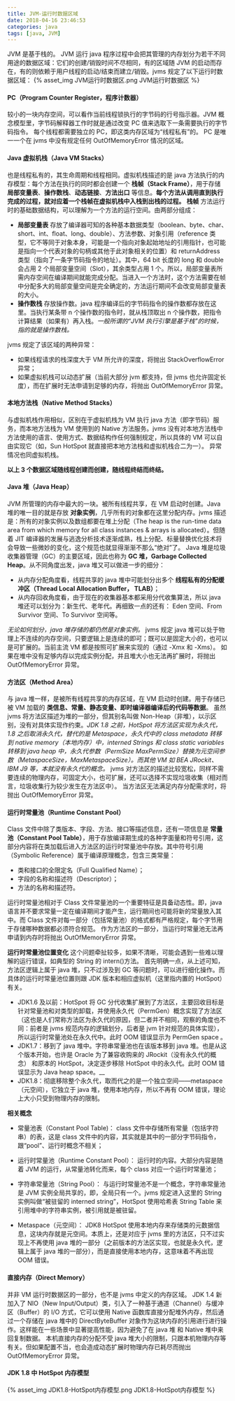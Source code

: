 ```yaml
---
title: JVM-运行时数据区域
date: 2018-04-16 23:46:53
categories: java
tags: [java, JVM]
---
```

JVM 是基于栈的。
JVM 运行 java 程序过程中会把其管理的内存划分为若干不同用途的数据区域：它们的创建/销毁时间不尽相同，有的区域随 JVM 的启动而存在，有的则依赖于用户线程的启动/结束而建立/销毁。jvms 规定了以下运行时数据区域：
{% asset_img JVM运行时数据区.png JVM运行时数据区 %}

#### PC（Program Counter Register，程序计数器）
较小的一块内存空间，可以看作当前线程锁执行的字节码的行号指示器。JVM 概念模型里，字节码解释器工作时就是通过改变 PC 值来选取下一条需要执行的字节码指令。
每个线程都需要独立的 PC，即这类内存区域为“线程私有”的。
PC 是唯一一个在 jvms 中没有规定任何 OutOfMemoryError 情况的区域。

#### Java 虚拟机栈（Java VM Stacks）
也是线程私有的，其生命周期和线程相同。虚拟机栈描述的是 java 方法执行的内存模型：每个方法在执行的同时都会创建一个 **栈帧（Stack Frame）**，用于存储 **局部变量表**、**操作数栈**、**动态链接**、**方法出口** 等信息。**每个方法从调用直到执行完成的过程，就对应着一个栈帧在虚拟机栈中入栈到出栈的过程。**
**栈帧**
方法运行时的基础数据结构，可以理解为一个方法的运行空间。由两部分组成：
* **局部变量表** 存放了编译器可知的各种基本数据类型（boolean、byte、char、short、int、float、long、double）、方法参数、对象引用（reference 类型，它不等同于对象本身，可能是一个指向对象起始地址的引用指针，也可能是指向一个代表对象的句柄或其他于此对象相关的位置）和 returnAddress 类型（指向了一条字节码指令的地址）。其中，64 bit 长度的 long 和 double 会占用 2 个局部变量空间（Slot），其余类型占用 1 个。所以，局部变量表所需内存空间在编译期间就能完成分配。当进入一个方法时，这个方法需要在帧中分配多大的局部变量空间是完全确定的，方法运行期间不会改变局部变量表的大小。
* **操作数栈** 存放操作数。java 程序编译后的字节码指令的操作数都存放在这里。当执行某条带 n 个操作数的指令时，就从栈顶取出 n 个操作数，把指令计算结果（如果有）再入栈。_一般所谓的“JVM 执行引擎是基于栈”的时候，指的就是操作数栈。_

jvms 规定了该区域的两种异常：
* 如果线程请求的栈深度大于 VM 所允许的深度，将抛出 StackOverflowError 异常；
* 如果虚拟机栈可以动态扩展（当前大部分 jvm 都支持，但 jvms 也允许固定长度），而在扩展时无法申请到足够的内存，将抛出 OutOfMemoryError 异常。

#### 本地方法栈（Native Method Stacks）
与虚拟机栈作用相似，区别在于虚拟机栈为 VM 执行 java 方法（即字节码）服务，而本地方法栈为 VM 使用到的 Native 方法服务。jvms 没有对本地方法栈中方法使用的语言、使用方式、数据结构作任何强制规定，所以具体的 VM 可以自由实现它（如，Sun HotSpot 就直接把本地方法栈和虚拟机栈合二为一）。
异常情况也同虚拟机栈。

**以上 3 个数据区域随线程创建而创建，随线程终结而终结。**

#### Java 堆（Java Heap）
JVM 所管理的内存中最大的一块。被所有线程共享，在 VM 启动时创建。Java 堆的唯一目的就是存放 **对象实例**，几乎所有的对象都在这里分配内存。jvms 描述是：所有的对象实例以及数组都要在堆上分配（The heap is the run-time data area from which memory for all class instances & arrays is allocated）。但随着 JIT 编译器的发展与逃逸分析技术逐渐成熟，栈上分配、标量替换优化技术将会导致一些微妙的变化，这个规范也就显得渐渐不那么“绝对”了。
Java 堆是垃圾收集器管理（GC）的主要区域，因此也称为 **GC 堆，Garbage Collected Heap**。从不同角度出发，java 堆又可以做进一步的细分：
* 从内存分配角度看，线程共享的 java 堆中可能划分出多个 **线程私有的分配缓冲区（Thread Local Allocation Buffer， TLAB）**；
* 从内存回收角度看，由于现在的收集器基本都采用分代收集算法，所以 java 堆还可以划分为：新生代、老年代。再细致一点的还有： Eden 空间、From Survivor 空间、To Survivor 空间等。

_无论如何划分，java 堆存储的都仍然是对象实例。_
jvms 规定 java 堆可以处于物理上不连续的内存空间，只要逻辑上是连续的即可；既可以是固定大小的，也可以是可扩展的。当前主流 VM 都是按照可扩展来实现的（通过 -Xmx 和 -Xms）。
如果在堆中没有足够内存以完成实例分配，并且堆大小也无法再扩展时，将抛出 OutOfMemoryError 异常。

#### 方法区（Method Area）
与 java 堆一样，是被所有线程共享的内存区域，在 VM 启动时创建。用于存储已被 VM 加载的 **类信息、常量、静态变量、即时编译器编译后的代码等数据**。
虽然 jvms 将方法区描述为堆的一部分，但其别名叫做 Non-Heap（非堆），以示区别，没有对具体实现作约束。_JDK 1.8 之前，HotSpot 将方法区实现为永久代，1.8 之后取消永久代，替代的是 Metaspace，永久代中的 class metadata 转移到 native memory（本地内存）中，interned Strings 和 class static variables 转移到 java heap 中，永久代参数（PermSize MaxPermSize）替换为元空间参数（MetaspaceSize，MaxMetaspaceSize）。而其他 VM 如 BEA JRockit、IBM J9 等，本就没有永久代的概念。_
jvms 对方法区的描述比较宽松，同样不需要连续的物理内存，可固定大小，也可扩展，还可以选择不实现垃圾收集（相对而言，垃圾收集行为较少发生在方法区中）。
当方法区无法满足内存分配需求时，将抛出 OutOfMemoryError 异常。

#### 运行时常量池（Runtime Constant Pool）
Class 文件中除了类版本、字段、方法、接口等描述信息，还有一项信息是 **常量池（Constant Pool Table）**，用于存放编译期生成的各种字面量和符号引用，这部分内容将在类加载后进入方法区的运行时常量池中存放。其中符号引用（Symbolic Reference）属于编译原理概念，包含三类常量：
* 类和接口的全限定名（Full Qualified Name）；
* 字段的名称和描述符（Descriptor）；
* 方法的名称和描述符。

运行时常量池相对于 Class 文件常量池的一个重要特征是具备动态性。即，java 语言并不要求常量一定在编译期间才能产生，运行期间也可能将新的常量放入其中。而 Class 文件对每一部分（包括常量池）的格式都有严格规定，每个字节用于存储哪种数据都必须符合规范。
作为方法区的一部分，当运行时常量池无法再申请到内存时将抛出 OutOfMemoryError 异常。

**运行时常量池位置变化**
这个问题牵扯较多，如果不清晰，可能会遇到一些难以理解的运行错误，如典型的 String 的 intern()方法。
首先明确一点，从上述可知，方法区逻辑上属于 java 堆，只不过涉及到 GC 等问题时，可以进行细化操作。而具体的运行时常量池位置则跟 JDK 版本和相应虚拟机（这里指内置的 HotSpot）有关。
* JDK1.6 及以前：HotSpot 将 GC 分代收集扩展到了方法区，主要回收目标是针对常量池和对类型的卸载，并使用永久代（PermGen）概念实现了方法区（这也是人们常称方法区为永久代的原因，但二者并不相同，观察的角度也不同：前者是 jvms 规范内存的逻辑划分，后者是 jvm 针对规范的具体实现），所以运行时常量池处在永久代中。此时 OOM 错误显示为 PermGen space 。
* JDK1.7：移到了 java 堆中。字符串常量池也在该版本移到 java 堆。也是从这个版本开始，也许是 Oracle 为了兼容收购来的 JRockit（没有永久代的概念） 和原本的 HotSpot，决定逐步移除 HotSpot 中的永久代。此时 OOM 错误显示为 Java heap space。__
* JDK1.8：彻底移除整个永久代，取而代之的是一个独立空间——metaspace（元空间），它独立于 java 堆，使用本地内存，所以不再有 OOM 错误，理论上大小只受到物理内存的限制。

**相关概念**
* 常量池表（Constant Pool Table)：
class 文件中存储所有常量（包括字符串）的表，这是 class 文件中的内容，其实就是其中的一部分字节码指令，跟“pool”、运行时概念不相关；

* 运行时常量池（Runtime Constant Pool）：
运行时的内容。大部分内容是随着 JVM 的运行，从常量池转化而来，每个 class 对应一个运行时常量池；

* 字符串常量池（String Pool）：
与运行时常量池不是一个概念，字符串常量池是 JVM 实例全局共享的，即，全局只有一个。jvms 规定进入这里的 String 实例叫做“被驻留的 interned string”，HotSpot 使用哈希表 String Table 来引用堆中的字符串实例，被引用就是被驻留。

* Metaspace（元空间）：
JDK8 HotSpot 使用本地内存来存储类的元数据信息，这块内存就是元空间。本质上，还是对应于 jvms 里的方法区，只不过实现上不再使用 java 堆的一部分（之前版本的方法区实现，也就是永久代，逻辑上属于 java 堆的一部分），而是直接使用本地内存，这意味着不再出现 OOM 错误。

#### 直接内存（Direct Memory）
并非 VM 运行时数据区的一部分，也不是 jvms 中定义的内存区域。
JDK 1.4 新加入了 NIO（New Input/Output）类，引入了一种基于通道（Channel）与缓冲区（Buffer）的 I/O 方式，它可以使用 Native 函数库直接分配堆外内存，然后通过一个存储在 java 堆中的 DirectByteBuffer 对象作为这块内存的引用进行进行操作。这样能在一些场景中显著提高性能，因为避免了在 java 堆 和 Native 堆中来回复制数据。
本机直接内存的分配不受 java 堆大小的限制，只跟本机物理内存等有关。但如果配置不当，也会造成动态扩展时物理内存已耗尽而抛出 OutOfMemoryError 异常。

#### JDK 1.8 中 HotSpot 内存模型
{% asset_img JDK1.8-HotSpot内存模型.png JDK1.8-HotSpot内存模型 %}
